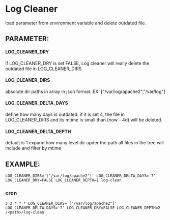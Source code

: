 # Log Cleaner

load parameter from environment variable and delete outdated file.

## PARAMETER:

#### LOG_CLEANER_DRY
if LOG_CLEANER_DRY is set FALSE,
Log cleaner will really delete the outdated file in LOG_CLEANER_DIRS

#### LOG_CLEANER_DIRS
absolute dir paths in array in json format.
EX: ["/var/log/apache2","/var/log"]

#### LOG_CLEANER_DELTA_DAYS
define how many days is outdated.
if it is set 4, the file in LOG_CLEANER_DIRS and its mtime is small than (now - 4d) will be deleted.

#### LOG_CLEANER_DELTA_DEPTH
default is 1
expand how many level dir upder the path
all files in the tree will include and filter by mtime

## EXAMPLE:
```
LOG_CLEANER_DIRS='["/var/log/apache2"]' LOG_CLEANER_DELTA_DAYS='7' LOG_CLEANER_DRY=FALSE LOG_CLEANER_DEPTH=1 log-clean
```

### cron

```
3 3 * * * LOG_CLEANER_DIRS='["/var/log/apache2"]' LOG_CLEANER_DELTA_DAYS='7' LOG_CLEANER_DRY=FALSE LOG_CLEANER_DEPTH=2 /<path>/log-clean
```
